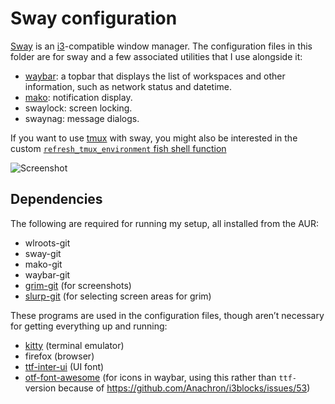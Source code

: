 # Sway configuration

[Sway][sway] is an [i3][i3]-compatible window manager. The configuration files
in this folder are for sway and a few associated utilities that I use alongside
it:

* [waybar][waybar]: a topbar that displays the list of workspaces and other information,
  such as network status and datetime.
* [mako][mako]: notification display.
* swaylock: screen locking.
* swaynag: message dialogs.

If you want to use [tmux][tmux] with sway, you might also be interested in the
custom [`refresh_tmux_environment` fish shell function][refresher]

![Screenshot](https://user-images.githubusercontent.com/540853/50842016-30ede600-1366-11e9-9fe8-40a69ccd5552.png)

## Dependencies

The following are required for running my setup, all installed from the AUR:

* wlroots-git
* sway-git
* mako-git
* waybar-git
* [grim-git][grim] (for screenshots)
* [slurp-git][slurp] (for selecting screen areas for grim)

These programs are used in the configuration files, though aren’t necessary for
getting everything up and running:

* [kitty][kitty] (terminal emulator)
* firefox (browser)
* [ttf-inter-ui][interui] (UI font)
* [otf-font-awesome][fontawesome] (for icons in waybar, using this rather than `ttf-` version
  because of https://github.com/Anachron/i3blocks/issues/53)

[sway]: https://swaywm.org/
[i3]: https://i3wm.org/
[waybar]: https://github.com/Alexays/Waybar
[mako]: https://github.com/emersion/mako
[tmux]: https://github.com/tmux/tmux/wiki
[refresher]: ../fish/.config/fish/functions/refresh_tmux_environment.fish
[grim]: https://github.com/emersion/grim
[slurp]: https://github.com/emersion/slurp
[kitty]: https://sw.kovidgoyal.net/kitty/
[interui]: https://rsms.me/inter/
[fontawesome]: https://fontawesome.com/
